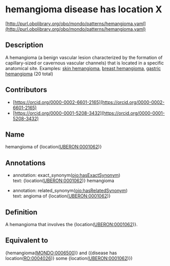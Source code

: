 # hemangioma disease has location X 

[http://purl.obolibrary.org/obo/mondo/patterns/hemangioma.yaml](http://purl.obolibrary.org/obo/mondo/patterns/hemangioma.yaml)
## Description 

A hemangioma (a benign vascular lesion characterized by the formation of capillary-sized or cavernous vascular channels) that is located in a specific anatomical site.
Examples: [skin hemangioma](http://purl.obolibrary.org/obo/MONDO_0003110), [breast hemangioma](http://purl.obolibrary.org/obo/MONDO_0003126), [gastric hemangioma](http://purl.obolibrary.org/obo/MONDO_0002414) (20 total)
## Contributors 
* [https://orcid.org/0000-0002-6601-2165](https://orcid.org/0000-0002-6601-2165) 
* [https://orcid.org/0000-0001-5208-3432](https://orcid.org/0000-0001-5208-3432) 
## Name 

hemangioma of {location\([UBERON:0001062](http://purl.obolibrary.org/obo/UBERON_0001062)\)}

## Annotations 

* annotation: exact_synonym\([oio:hasExactSynonym](http://purl.obolibrary.org/obo/oio_hasExactSynonym)\)  
text: {location\([UBERON:0001062](http://purl.obolibrary.org/obo/UBERON_0001062)\)} hemangioma

* annotation: related_synonym\([oio:hasRelatedSynonym](http://purl.obolibrary.org/obo/oio_hasRelatedSynonym)\)  
text: angioma of {location\([UBERON:0001062](http://purl.obolibrary.org/obo/UBERON_0001062)\)}

## Definition 

A hemangioma that involves the {location\([UBERON:0001062](http://purl.obolibrary.org/obo/UBERON_0001062)\)}.

## Equivalent to 

{hemangioma\([MONDO:0006500](http://purl.obolibrary.org/obo/MONDO_0006500)\)} and ({disease has location\([RO:0004026](http://purl.obolibrary.org/obo/RO_0004026)\)} some {location\([UBERON:0001062](http://purl.obolibrary.org/obo/UBERON_0001062)\)})

